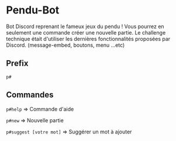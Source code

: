 # Pendu-Bot
Bot Discord reprenant le fameux jeux du pendu !
Vous pourrez en seulement une commande créer une nouvelle partie.
Le challenge technique était d'utiliser les dernières fonctionnalités proposées par Discord. (message-embed, boutons, menu ...etc)

## Prefix
```p#```

## Commandes 

```p#help``` => Commande d'aide

```p#new``` => Nouvelle partie

```p#suggest [votre mot]``` => Suggérer un mot à ajouter
